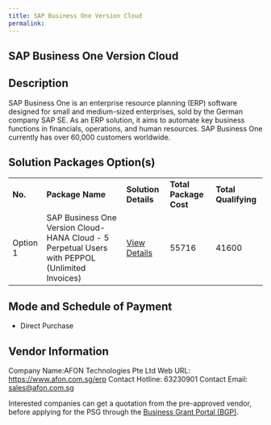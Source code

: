 ```yaml
---
title: SAP Business One Version Cloud
permalink: 
---
```


## SAP Business One Version Cloud

## Description

SAP Business One is an enterprise resource planning (ERP) software designed for small and medium-sized enterprises, sold by the German company SAP SE. As an ERP solution, it aims to automate key business functions in financials, operations, and human resources. SAP Business One currently has over 60,000 customers worldwide.

## Solution Packages Option(s)

<table>
<tr>
<td><b>No.</b></td>
<td><b>Package Name</b></td>
<td><b>Solution Details</b></td>
<td><b>Total Package Cost</b></td>
<td><b>Total Qualifying</b></td>
</tr>
<tr>
<td>Option 1</td>
<td>SAP Business One Version Cloud-HANA Cloud - 5 Perpetual Users with PEPPOL (Unlimited Invoices)</td>
<td><a href='https://www.gobusiness.gov.sg/images/psg/DesensitisedAFONTECH_Annex_3_CRwef12August2021-_Part_3.pdf'>View Details</a></td>
<td>55716</td>
<td>41600</td>
</tr>
</table>

## Mode and Schedule of Payment

 - Direct Purchase

## Vendor Information

 Company Name:AFON Technologies Pte Ltd 
Web URL: https://www.afon.com.sg/erp 
Contact Hotline: 63230901 
Contact Email: sales@afon.com.sg 


Interested companies can get a quotation from the pre-approved vendor, before applying for the PSG through the <a href='https://www.businessgrants.gov.sg/'>Business Grant Portal (BGP)</a>.
